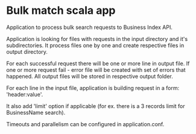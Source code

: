 # Bulk match scala app

Application to process bulk search requests to Business Index API.

Application is looking for files with requests in the input directory and it's subdirectories.
It process files one by one and create respective files in output directory.

For each successful request there will be one or more line in output file.
If one or more request fail - error file will be created with set of errors that happened.
All output files will be stored in respective output folder.

For each line in the input file, application is building request in a form: 'header:value'.

It also add 'limit' option if applicable (for ex. there is a 3 records limit for BusinessName search).
 
Timeouts and parallelism can be configured in application.conf.